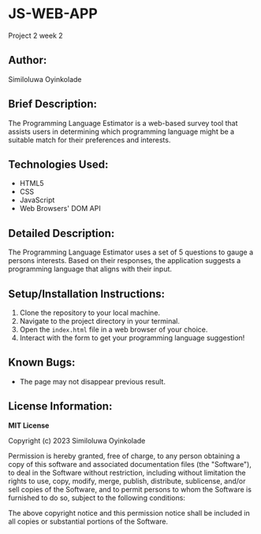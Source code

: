 # JS-WEB-APP
Project 2 week 2
## Author:
Similoluwa Oyinkolade

## Brief Description:
The Programming Language Estimator is a web-based survey tool that assists users in determining which programming language might be a suitable match for their preferences and interests.

## Technologies Used:
- HTML5
- CSS
- JavaScript
- Web Browsers' DOM API

## Detailed Description:
The Programming Language Estimator uses a set of  5 questions to gauge a persons interests. Based on their responses, the application suggests a programming language that aligns with their input.

## Setup/Installation Instructions:
1. Clone the repository to your local machine.
2. Navigate to the project directory in your terminal.
3. Open the `index.html` file in a web browser of your choice.
4. Interact with the form to get your programming language suggestion!

## Known Bugs:
- The page may not disappear previous result. 

## License Information:
**MIT License**

Copyright (c) 2023 Similoluwa Oyinkolade

Permission is hereby granted, free of charge, to any person obtaining a copy of this software and associated documentation files (the "Software"), to deal in the Software without restriction, including without limitation the rights to use, copy, modify, merge, publish, distribute, sublicense, and/or sell copies of the Software, and to permit persons to whom the Software is furnished to do so, subject to the following conditions:

The above copyright notice and this permission notice shall be included in all copies or substantial portions of the Software.

